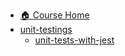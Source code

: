 - [🏠 Course Home](../README.md)
- [unit-testings](./README.md)
  - [unit-tests-with-jest](./unit-tests-with-jest/README.md)